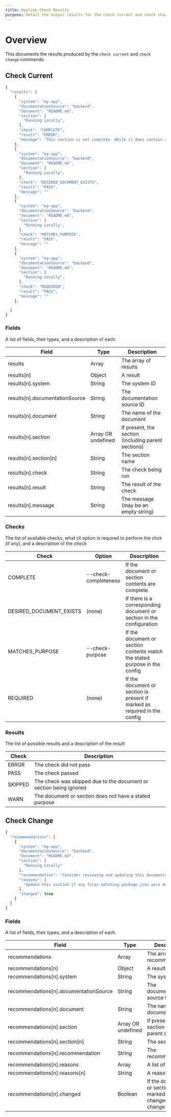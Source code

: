 ```yaml
---
title: Hyaline Check Results
purpose: Detail the output results for the check current and check change commands
---
```

# Overview
This documents the results produced by the `check current` and `check change` commands.

## Check Current
```js
{
  "results": [
    {
      "system": "my-app",
      "documentationSource": "backend",
      "document": "README.md",
      "section": [
        "Running Locally",
      ],
      "check": "COMPLETE",
      "result": "ERROR",
      "message": "This section is not complete. While it does contain an explanation of how to run the app locally, it does not contain an example as required in the stated purpose."
    },
    {
      "system": "my-app",
      "documentationSource": "backend",
      "document": "README.md",
      "section": [
        "Running Locally",
      ],
      "check": "DESIRED_DOCUMENT_EXISTS",
      "result": "PASS",
      "message": ""
    },
    {
      "system": "my-app",
      "documentationSource": "backend",
      "document": "README.md",
      "section": [
        "Running Locally",
      ],
      "check": "MATCHES_PURPOSE",
      "result": "PASS",
      "message": ""
    },
    {
      "system": "my-app",
      "documentationSource": "backend",
      "document": "README.md",
      "section": [
        "Running Locally",
      ],
      "check": "REQUIRED",
      "result": "PASS",
      "message": ""
    },

  ]
}
```

### Fields
A list of fields, their types, and a description of each.

| Field | Type | Description |
|-------|------|-------------|
| results | Array | The array of results |
| results[n] | Object | A result |
| results[n].system | String | The system ID |
| results[n].documentationSource | String | The documentation source ID |
| results[n].document | String | The name of the document |
| results[n].section | Array OR undefined | If present, the section (including parent sections) |
| results[n].section[n] | String | The section name |
| results[n].check | String | The check being run |
| results[n].result | String | The result of the check |
| results[n].message | String | The message (may be an empty string) |

### Checks
The list of available checks, what cli option is required to perform the chck (if any), and a description of the check

| Check | Option | Description |
|-------|--------|-------------|
| COMPLETE | --check-completeness | If the document or section contents are complete |
| DESIRED_DOCUMENT_EXISTS | (none) | If there is a corresponding document or section in the configuration |
| MATCHES_PURPOSE | --check-purpose | If the document or section contents match the stated purpose in the config |
| REQUIRED | (none) | If the document or section is present if marked as required in the config |

### Results
The list of possible results and a description of the result

| Check | Description |
|-------|-------------|
| ERROR | The check did not pass |
| PASS | The check passed |
| SKIPPED | The check was skipped due to the document or section being ignored |
| WARN | The document or section does not have a stated purpose |

## Check Change

```js
{
  "recommendations": [
    {
      "system": "my-app",
      "documentationSource": "backend",
      "document": "README.md",
      "section": [
        "Running Locally"
      ],
      "recommendation": "Consider reviewing and updating this documentation",
      "reasons": [
        "Update this section if any files matching package.json were modified"
      ],
      "changed": true
    }
  ]
}
```

### Fields
A list of fields, their types, and a description of each.

| Field | Type | Description |
|-------|------|-------------|
| recommendations | Array | The array of recommendations |
| recommendations[n] | Object | A result |
| recommendations[n].system | String | The system ID |
| recommendations[n].documentationSource | String | The documentation source ID |
| recommendations[n].document | String | The name of the document |
| recommendations[n].section | Array OR undefined | If present, the section (including parent sections) |
| recommendations[n].section[n] | String | The section name |
| recommendations[n].recommendation | String | The recommendation |
| recommendations[n].reasons | Array | A list of reasons |
| recommendations[n].reasons[n] | String | A reason |
| recommendations[n].changed | Boolean | If the document or section was marked as changed in the change data set |